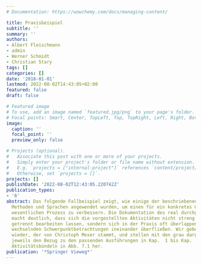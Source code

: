 ```yaml
---
# Documentation: https://wowchemy.com/docs/managing-content/

title: Praxisbeispiel
subtitle: ''
summary: ''
authors:
- Albert Fleischmann
- admin
- Werner Schmidt
- Christian Stary
tags: []
categories: []
date: '2018-01-01'
lastmod: 2022-08-02T14:43:05+02:00
featured: false
draft: false

# Featured image
# To use, add an image named `featured.jpg/png` to your page's folder.
# Focal points: Smart, Center, TopLeft, Top, TopRight, Left, Right, BottomLeft, Bottom, BottomRight.
image:
  caption: ''
  focal_point: ''
  preview_only: false

# Projects (optional).
#   Associate this post with one or more of your projects.
#   Simply enter your project's folder or file name without extension.
#   E.g. `projects = ["internal-project"]` references `content/project/deep-learning/index.md`.
#   Otherwise, set `projects = []`.
projects: []
publishDate: '2022-08-02T12:43:05.220742Z'
publication_types:
- '6'
abstract: Das folgende Fallbeispiel zeigt, wie einige der beschriebenen Konzepte,
  Methoden und Sprachen angewendet wurden, um einen für ein konkretes Unternehmen
  wesentlichen Prozess zu verbessern. Die Dokumentation des real durchgeführten Projekts
  macht deutlich, dass sich die vorgestellten Aktivitäten nicht streng voneinander
  getrennt bearbeiten lassen, sondern sich in der Praxis oft überlappen und mit häufig
  wechselnden Schwerpunktbetrachtungen ineinander überfließen. Wir geben den Projektverlauf
  wieder, der von Christoph Moser stammt, und stellen mit den grau dargestellten Unterüberschriften
  jeweils den Bezug zu den passenden Ausführungen in Kap.  1 bis Kap.  6 und den betroffenen
  Aktivitätsbündeln in Abb. 7.1 her.
publication: '*Springer Vieweg*'
---
```

